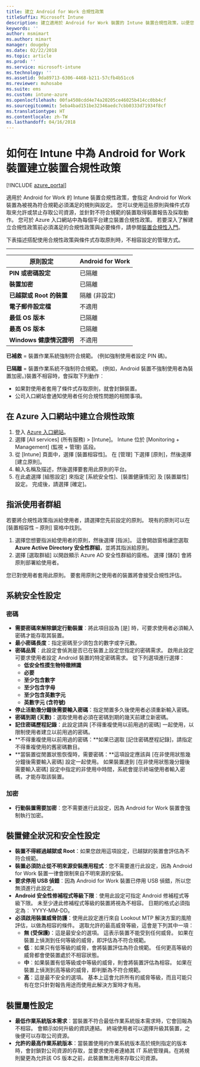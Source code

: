 ```yaml
---
title: 建立 Android for Work 合規性政策
titleSuffix: Microsoft Intune
description: 建立適用於 Android for Work 裝置的 Intune 裝置合規性政策，以便您可指定裝置為符合規範必須滿足的需求。
keywords: ''
author: msmimart
ms.author: mimart
manager: dougeby
ms.date: 02/22/2018
ms.topic: article
ms.prod: ''
ms.service: microsoft-intune
ms.technology: ''
ms.assetid: 9da89713-6306-4468-b211-57cfb4b51cc6
ms.reviewer: muhosabe
ms.suite: ems
ms.custom: intune-azure
ms.openlocfilehash: 00fa4508cdd4e74a20205ce46025b414cc0bb4cf
ms.sourcegitcommit: 5eba4bad151be32346aedc7cbb0333d71934f8cf
ms.translationtype: HT
ms.contentlocale: zh-TW
ms.lasthandoff: 04/16/2018
---
```

# <a name="how-to-create-a-device-compliance-policy-for-android-for-work-devices-in-intune"></a>如何在 Intune 中為 Android for Work 裝置建立裝置合規性政策


[!INCLUDE [azure_portal](./includes/azure_portal.md)]

適用於 Android for Work 的 Intune 裝置合規性政策，會指定 Android for Work 裝置為被視為符合規範必須滿足的規則與設定。 您可以使用這些原則與條件式存取來允許或禁止存取公司資源，並針對不符合規範的裝置取得裝置報告及採取動作。 您可於 Azure 入口網站中為每個平台建立裝置合規性政策。 若要深入了解建立合規性政策前必須滿足的合規性政策與必要條件，請參閱[裝置合規性入門](device-compliance-get-started.md)。

下表描述搭配使用合規性政策與條件式存取原則時，不相容設定的管理方式。

--------------------------

|**原則設定**| **Android for Work** |
| --- | --- |
| **PIN 或密碼設定** |  已隔離 |
| **裝置加密** |  已隔離 |
| **已越獄或 Root 的裝置** | 隔離 (非設定) |
| **電子郵件設定檔** | 不適用 |
| **最低 OS 版本** | 已隔離 |
| **最高 OS 版本** | 已隔離 |
| **Windows 健康情況證明** |不適用 |

**已補救** = 裝置作業系統強制符合規範。 (例如強制使用者設定 PIN 碼)。

**已隔離** = 裝置作業系統不強制符合規範。 (例如，Android 裝置不強制使用者為裝置加密。)裝置不相容時，會採取下列動作︰

- 如果對使用者套用了條件式存取原則，就會封鎖裝置。
- 公司入口網站會通知使用者任何合規性問題的相關事項。

## <a name="create-a-compliance-policy-in-the-azure-portal"></a>在 Azure 入口網站中建立合規性政策

1. 登入 [Azure 入口網站](https://portal.azure.com)。
2. 選擇 [All services] (所有服務) > [Intune]。 Intune 位於 [Monitoring + Management] (監視 + 管理) 區段。
1. 從 [Intune] 頁面中，選擇 [裝置相容性]。 在 [管理] 下選擇 [原則]，然後選擇 [建立原則]。
2. 輸入名稱及描述，然後選擇要套用此原則的平台。
3. 在此處選擇 [組態設定] 來指定 [系統安全性]、[裝置健康情況] 及 [裝置屬性] 設定。 完成後，請選擇 [確定]。

<!--- 4. Choose **Actions for noncompliance** to say what actions should happen when a device is determined as noncompliant with this policy.
5. In the **Actions for noncompliance** pane, choose **Add** to create a new action.  The action parameters pane allows you to specify the action, email recipients that should receive the notification in addition to the user of the device, and the content of the notification that you want to send.
6. The message template option allows you to create several custom emails depending on when the action is set to take. For example, you can create a message for notifications that are sent for the first time and a different message for final warning before access is blocked. The custom messages that you create can be used for all your device compliance policy.
7. Specify the **Grace period** which determines when that action to take place.  For example, you may want to send a notification as soon as the device is evaluated as noncompliant, but allow some time before enforcing the conditional access policy to block access to company resources like SharePoint online.
8. Choose **Add** to finish creating the action.
9. You can create multiple actions and the sequence in which they should occur. Choose **Ok** when you are finished creating all the actions.--->

## <a name="assign-user-groups"></a>指派使用者群組

若要將合規性政策指派給使用者，請選擇您先前設定的原則。 現有的原則可以在 [裝置相容性 – 原則] 窗格中找到。

1. 選擇您想要指派給使用者的原則，然後選擇 [指派]。 這會開啟窗格讓您選取 **Azure Active Directory 安全性群組**，並將其指派給原則。
2. 選擇 [選取群組] 以開啟顯示 Azure AD 安全性群組的窗格。  選擇 [儲存] 會將原則部署給使用者。

您已對使用者套用此原則。  要套用原則之使用者的裝置將會接受合規性評估。

<!--- ##  Compliance policy settings--->

## <a name="system-security-settings"></a>系統安全性設定

### <a name="password"></a>密碼

- **需要密碼來解除鎖定行動裝置**︰將此項目設為 [是] 時，可要求使用者必須輸入密碼才能存取其裝置。
- **最小密碼長度**：指定密碼至少須包含的數字或字元數。
- **密碼品質**︰此設定會偵測是否已在裝置上設定您指定的密碼需求。 啟用此設定可要求使用者設定 Android 裝置的特定密碼需求。 從下列選項進行選擇：
  - **低安全性摸生物特徵辨識**
  - **必要**
  - **至少包含數字**
  - **至少包含字母**
  - **至少包含英數字元**
  - **英數字元 (含符號)**
- **停止活動幾分鐘後需要輸入密碼**：指定閒置多久後使用者必須重新輸入密碼。
- **密碼到期 (天數)**：選取使用者必須在密碼到期的幾天前建立新密碼。
- **記住密碼歷程記錄**：此設定請與 [不得重複使用以前用過的密碼] 一起使用，以限制使用者建立以前用過的密碼。
- **不得重複使用以前用過的密碼：**如果已選取 [記住密碼歷程記錄]，請指定不得重複使用的舊密碼數目。
- **當裝置從閒置狀態恢復時，需要密碼：**這項設定應該與 [在非使用狀態幾分鐘後需要輸入密碼] 設定一起使用。 如果裝置達到 [在非使用狀態幾分鐘後需要輸入密碼] 設定中指定的非使用中時間，系統會提示終端使用者輸入密碼，才能存取該裝置。


### <a name="encryption"></a>加密

- **行動裝置需要加密**︰您不需要進行此設定，因為 Android for Work 裝置會強制執行加密。


## <a name="device-health-and-security-settings"></a>裝置健全狀況和安全性設定

- **裝置不得經過越獄或 Root**：如果您啟用這項設定，已越獄的裝置會評估為不符合規範。
- **裝置必須防止從不明來源安裝應用程式**︰您不需要進行此設定，因為 Android for Work 裝置一律會限制來自不明來源的安裝。
- **要求停用 USB 偵錯**︰因為 Android for Work 裝置已停用 USB 偵錯，所以您無須進行此設定。
- **Android 安全性修補程式等級下限**︰使用此設定可指定 Android 修補程式等級下限。 未至少達此修補程式等級的裝置將視為不相容。 日期的格式必須指定為︰ YYYY-MM-DD。
- **必須啟用裝置威脅防護**：使用此設定進行來自 Lookout MTP 解決方案的風險評估，以做為相容的條件。 選取允許的最高威脅等級，這會是下列其中一項：
  - **無 (受保護)**：這是最安全的選項。 這表示裝置不能受到任何威脅。 如果在裝置上偵測到任何等級的威脅，即評估為不符合規範。
  - **低**︰如果只有低等級的威脅，會將裝置評估為符合規範。 任何更高等級的威脅都會使裝置處於不相容狀態。
  - **中**︰如果裝置有低等級或中等級的威脅，則會將裝置評估為相容。 如果在裝置上偵測到高等級的威脅，即判斷為不符合規範。
  - **高**：這是最不安全的選項。 基本上這會允許所有的威脅等級，而且可能只有在您只針對報告用途而使用此解決方案時才有用。

## <a name="device-property-settings"></a>裝置屬性設定

- **最低作業系統版本需求**︰當裝置不符合最低作業系統版本需求時，它會回報為不相容。 會顯示如何升級的資訊連結。 終端使用者可以選擇升級其裝置，之後便可以存取公司資源。
- **允許的最高作業系統版本**：當裝置使用的作業系統版本高於規則指定的版本時，會封鎖對公司資源的存取，並要求使用者連絡其 IT 系統管理員。在將規則變更為允許該 OS 版本之前，此裝置無法用來存取公司資源。

<!--- ## Next steps

[How to monitor device compliance](device-compliance-monitor.md)--->
